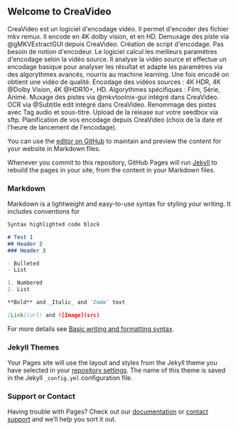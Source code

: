 ## Welcome to CreaVideo
CreaVideo est un logiciel d'encodage vidéo. Il permet d'encoder des fichier mkv remux. Il encode en 4K dolby vision, et en HD.
Demuxage des piste via @gMKVExtractGUI depuis CreaVideo.
Création de script d'encodage. Pas besoin de notion d'encodeur. Le logiciel calcul les meilleurs paramètres d'encodage selon la vidéo source. Il analyse la vidéo source et effectue un encodage basique pour analyser les résultat et adapte les paramètres via des algorythmes avancés, nourris au machine learning.
Une fois encodé on obtient une vidéo de qualité.
Encodage des vidéos sources : 4K HDR, 4K @Dolby Vision, 4K @HDR10+, HD.
Algorythmes spécifiques : Film, Série, Animé.
Muxage des pistes via @mkvtoolnix-gui intégré dans CreaVideo.
OCR via @Subtitle edit intégré dans CreaVideo.
Renommage des pistes avec Tag audio et sous-titre.
Upload de la release sur votre seedbox via sftp.
Planification de vos encodage depuis CreaVideo (choix de la date et l'heure de lancement de l'encodage).

You can use the [editor on GitHub](https://github.com/ghostshadow83/CreaLogiciel/edit/gh-pages/index.md) to maintain and preview the content for your website in Markdown files.

Whenever you commit to this repository, GitHub Pages will run [Jekyll](https://jekyllrb.com/) to rebuild the pages in your site, from the content in your Markdown files.

### Markdown

Markdown is a lightweight and easy-to-use syntax for styling your writing. It includes conventions for

```markdown
Syntax highlighted code block

# Test 1
## Header 2
### Header 3

- Bulleted
- List

1. Numbered
2. List

**Bold** and _Italic_ and `Code` text

[Link](url) and ![Image](src)
```

For more details see [Basic writing and formatting syntax](https://docs.github.com/en/github/writing-on-github/getting-started-with-writing-and-formatting-on-github/basic-writing-and-formatting-syntax).

### Jekyll Themes

Your Pages site will use the layout and styles from the Jekyll theme you have selected in your [repository settings](https://github.com/ghostshadow83/CreaLogiciel/settings/pages). The name of this theme is saved in the Jekyll `_config.yml` configuration file.

### Support or Contact

Having trouble with Pages? Check out our [documentation](https://docs.github.com/categories/github-pages-basics/) or [contact support](https://support.github.com/contact) and we’ll help you sort it out.
